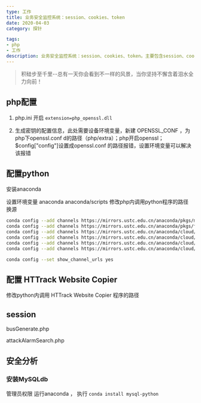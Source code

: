 ```yaml
---
type: 工作
title: 业务安全监控系统：session、cookies、token
date: 2020-04-03
category: 探针

tags:
- php
- 工作
description: 业务安全监控系统：session、cookies、token。主要包含session、cookies、token,以及如何进行登陆状态控制
---
```

>积硅步至千里--总有一天你会看到不一样的风景，当你坚持不懈含着泪水全力向前！



## php配置

1. php.ini 开启 `extension=php_openssl.dll`

2. 生成密钥的配置信息，此处需要设备环境变量，新建 OPENSSL_CONF ，为php下openssl.conf d的路径（php/extra）；php开启openssl；$config["config"]设置成openssl.conf 的路径报错，设置环境变量可以解决该报错

## 配置python

安装anaconda

设置环境变量  anaconda  anaconda/scripts
修改php内调用python程序的路径
换源
```sh
conda config --add channels https://mirrors.ustc.edu.cn/anaconda/pkgs/main/
conda config --add channels https://mirrors.ustc.edu.cn/anaconda/pkgs/free/
conda config --add channels https://mirrors.ustc.edu.cn/anaconda/cloud/conda-forge/
conda config --add channels https://mirrors.ustc.edu.cn/anaconda/cloud/msys2/
conda config --add channels https://mirrors.ustc.edu.cn/anaconda/cloud/bioconda/
conda config --add channels https://mirrors.ustc.edu.cn/anaconda/cloud/menpo/

conda config --set show_channel_urls yes
```

## 配置 HTTrack Website Copier

修改python内调用 HTTrack Website Copier 程序的路径

## session

busGenerate.php 

attackAlarmSearch.php 

## 安全分析

### 安装MySQLdb

管理员权限 运行anaconda  ， 执行 `conda install mysql-python`
